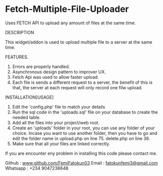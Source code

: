 # Fetch-Multiple-File-Uploader
Uses FETCH API to upload any amount of files at the same time.


DESCRIPTION

This widget/addon is used to upload multiple file to a server at the same time.

FEATURES.

1. Errors are properly handled.
2. Asynchronous design pattern to improver UX.
3. Fetch Api was used to allow faster upload.
4. Each file is sends a different request to a server, the benefit of this is that, the server at each request will
only record one filw upload.

INSTALLATION[USAGE]

1. Edit the 'config.php' file to match your details
2. Run the sql code in the 'uploads.sql' file on your database to create the needed table.
3. Add all the files into your project/web root.
4. Create an 'uploads' folder in your root, you can use any folder of your choice.
    Incase you want to use another folder, then you have to go and edit the folder name in
    upload.php on line 75.
    delete.php on line 36.
5. Make sure that all your files are linked correctly.


If you are encounter eny problem in installing this code please contact me.

Github : www.github.com/FemiFatokun03
Email : fatokunfemi3@gmail.com
Whatsapp : +234 9047238648
